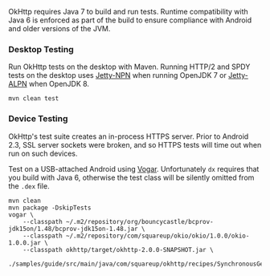 OkHttp requires Java 7 to build and run tests. Runtime compatibility with Java 6 is enforced as part of the build to ensure compliance with Android and older versions of the JVM.

### Desktop Testing

Run OkHttp tests on the desktop with Maven. Running HTTP/2 and SPDY tests on the desktop uses [Jetty-NPN][1] when running OpenJDK 7 or [Jetty-ALPN][2] when OpenJDK 8.

```
mvn clean test
```

### Device Testing

OkHttp's test suite creates an in-process HTTPS server. Prior to Android 2.3, SSL server sockets were broken, and so HTTPS tests will time out when run on such devices.

Test on a USB-attached Android using [Vogar][3]. Unfortunately `dx` requires that you build with Java 6, otherwise the test class will be silently omitted from the `.dex` file.

```
mvn clean
mvn package -DskipTests
vogar \
    --classpath ~/.m2/repository/org/bouncycastle/bcprov-jdk15on/1.48/bcprov-jdk15on-1.48.jar \
    --classpath ~/.m2/repository/com/squareup/okio/okio/1.0.0/okio-1.0.0.jar \
    --classpath okhttp/target/okhttp-2.0.0-SNAPSHOT.jar \
    ./samples/guide/src/main/java/com/squareup/okhttp/recipes/SynchronousGet.java
```

 [1]: https://github.com/jetty-project/jetty-npn
 [2]: https://github.com/jetty-project/jetty-alpn
 [3]: https://code.google.com/p/vogar/
